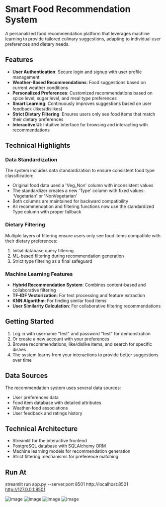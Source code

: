 # Smart Food Recommendation System

A personalized food recommendation platform that leverages machine learning to provide tailored culinary suggestions, adapting to individual user preferences and dietary needs.

## Features

- **User Authentication**: Secure login and signup with user profile management
- **Weather-Based Recommendations**: Food suggestions based on current weather conditions
- **Personalized Preferences**: Customized recommendations based on spice level, sugar level, and meal type preferences
- **Smart Learning**: Continuously improves suggestions based on user feedback (likes/dislikes)
- **Strict Dietary Filtering**: Ensures users only see food items that match their dietary preferences
- **Interactive UI**: Intuitive interface for browsing and interacting with recommendations

## Technical Highlights

### Data Standardization

The system includes data standardization to ensure consistent food type classification:

- Original food data used a 'Veg_Non' column with inconsistent values
- The standardizer creates a new 'Type' column with fixed values: 'Vegetarian' or 'NonVegetarian'
- Both columns are maintained for backward compatibility
- All recommendation and filtering functions now use the standardized Type column with proper fallback

### Dietary Filtering

Multiple layers of filtering ensure users only see food items compatible with their dietary preferences:

1. Initial database query filtering
2. ML-based filtering during recommendation generation
3. Strict type filtering as a final safeguard

### Machine Learning Features

- **Hybrid Recommendation System**: Combines content-based and collaborative filtering
- **TF-IDF Vectorization**: For text processing and feature extraction
- **KNN Algorithm**: For finding similar food items
- **User Similarity Calculation**: For collaborative filtering recommendations

## Getting Started

1. Log in with username "test" and password "test" for demonstration
2. Or create a new account with your preferences
3. Browse recommendations, like/dislike items, and search for specific dishes
4. The system learns from your interactions to provide better suggestions over time

## Data Sources

The recommendation system uses several data sources:

- User preferences data
- Food item database with detailed attributes
- Weather-food associations
- User feedback and ratings history

## Technical Architecture

- Streamlit for the interactive frontend
- PostgreSQL database with SQLAlchemy ORM
- Machine learning models for recommendation generation
- Strict filtering mechanisms for preference matching

## Run At
streamlit run app.py --server.port 8501
http://localhost:8501
http://127.0.0.1:8501

![image](https://github.com/user-attachments/assets/4de769ae-054d-40f1-932f-7a206d81eb44)
![image](https://github.com/user-attachments/assets/20313c37-2477-4bd7-9079-c2a4d8bf5814)
![image](https://github.com/user-attachments/assets/e36d9814-435a-4054-b31a-4be94ef94091)
![image](https://github.com/user-attachments/assets/2916f0b0-f96f-435c-bca7-d138b568f594)






